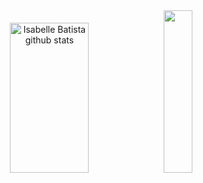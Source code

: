 <head>

</head>
<body>
 <div align="center">
   <img width="50%" height="240px" src="https://github-readme-stats.vercel.app/api?username=IsabelleBatista&show_icons=true&count_private=true&hide_border=true&title_color=782480&icon_color=6E1F62&text_color=F2E3D5&bg_color=0d1117" alt="Isabelle Batista github stats" /> 
  <img width="30%" height="260px" src="https://github-readme-stats.vercel.app/api/top-langs/?username=IsabelleBatista&theme=782480&show_icons=true&count_private=true&hide_border=true&title_color=782480&icon_color=6E1F62&text_color=F2E3D5&bg_color=0d1117" />
 </div>

</body>
